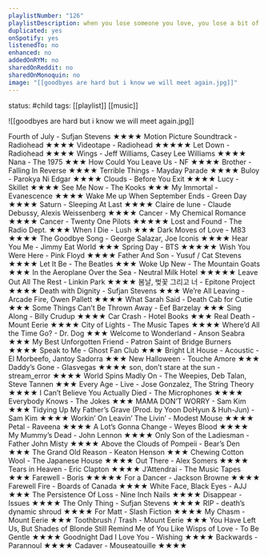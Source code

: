 ```yaml
---
playlistNumber: "126"
playlistDescription: when you lose someone you love, you lose a bit of yourself. but to remove grief from death, would be to remove love from life.
duplicated: yes
onSpotify: yes
listenedTo: no
enhanced: no
addedOnRYM: no
sharedOnReddit: no
sharedOnMonoquin: no
image: "[[goodbyes are hard but i know we will meet again.jpg]]"
---
```

status: #child 
tags: [[playlist]] [[music]] 

![[goodbyes are hard but i know we will meet again.jpg]]

Fourth of July - Sufjan Stevens ★★★★
Motion Picture Soundtrack - Radiohead ★★★★
Videotape - Radiohead ★★★★★
Let Down - Radiohead ★★★★
Wings - Jeff Williams, Casey Lee Williams ★★★★
Nana - The 1975 ★★★
How Could You Leave Us - NF ★★★★
Brother - Falling In Reverse ★★★★
Terrible Things - Mayday Parade ★★★★
Buloy - Parokya Ni Edgar ★★★★
Clouds - Before You Exit ★★★★
Lucy - Skillet ★★★★
See Me Now - The Kooks ★★★
My Immortal - Evanescence ★★★★
Wake Me up When September Ends - Green Day ★★★★
Saturn - Sleeping At Last ★★★★
Claire de lune - Claude Debussy, Alexis Weissenberg ★★★★
Cancer - My Chemical Romance ★★★★
Cancer - Twenty One Pilots ★★★★★
Lost and Found - The Radio Dept. ★★★
When I Die - Lush ★★★
Dark Moves of Love - M83 ★★★★
The Goodbye Song - George Salazar, Joe Iconis ★★★★
Hear You Me - Jimmy Eat World ★★★
Spring Day - BTS ★★★★★
Wish You Were Here - Pink Floyd ★★★★
Father And Son - Yusuf / Cat Stevens ★★★★
Let It Be - The Beatles ★★★
Woke Up New - The Mountain Goats ★★★
In the Aeroplane Over the Sea - Neutral Milk Hotel ★★★★★
Leave Out All The Rest - Linkin Park ★★★★
봄날, 벚꽃 그리고 너 - Epitone Project ★★★★
Death with Dignity - Sufjan Stevens ★★★
We’re All Leaving - Arcade Fire, Owen Pallett ★★★★
What Sarah Said - Death Cab for Cutie ★★★
Some Things Can’t Be Thrown Away - Eef Barzelay ★★★
Sing Along - Billy Crudup ★★★★
Car Crash - Hotel Books ★★★
Real Death - Mount Eerie ★★★★
City of Lights - The Music Tapes ★★★★
Where’d All the Time Go? - Dr. Dog ★★★
Welcome to Wonderland - Anson Seabra ★★★
My Best Unforgotten Friend - Patron Saint of Bridge Burners ★★★★
Speak to Me - Ghost Fan Club ★★★
Bright Lit House - Acoustic - El Morbeefo, Jantoy Sadorra ★★★
New Halloween - Touche Amore ★★★
Daddy’s Gone - Glasvegas ★★★★
son, don’t stare at the sun - stream_error ★★★★
World Spins Madly On - The Weepies, Deb Talan, Steve Tannen ★★★
Every Age - Live - Jose Gonzalez, The String Theory ★★★★
I Can’t Believe You Actually Died - The Microphones ★★★★
Everybody Knows - The Jokes ★★★
MAMA DON’T WORRY - Sam Kim ★★★
Tidying Up My Father’s Grave (Prod. by Yoon DoHyun & Huh-Jun) - Sam Kim ★★★★
Workin’ On Leavin’ The Livin’ - Modest Mouse ★★★★
Petal - Raveena ★★★★
A Lot’s Gonna Change - Weyes Blood ★★★★
My Mummy’s Dead - John Lennon ★★★★
Only Son of the Ladiesman - Father John Misty ★★★★
Above the Clouds of Pompeii - Bear’s Den ★★★
The Grand Old Reason - Keaton Henson ★★★
Chewing Cotton Wool - The Japanese House ★★★★
Out There - Alex Somers ★★★★
Tears in Heaven - Eric Clapton ★★★★
J’Attendrai - The Music Tapes ★★★
Farewell - Boris ★★★★★
For a Dancer - Jackson Browne ★★★★
Farewell Fire - Boards of Canada ★★★★
White Face, Black Eyes - AJJ ★★★
The Persistence Of Loss - Nine Inch Nails ★★★★
Disappear - Issues ★★★★
The Only Thing - Sufjan Stevens ★★★★
RIP - death’s dynamic shroud ★★★★
For Matt - Slash Fiction ★★★★
My Chasm - Mount Eerie ★★★
Toothbrush / Trash - Mount Eerie ★★★
You Have Left Us, But Shades of Blonde Still Remind Me of You Like Wisps of Love - To Be Gentle ★★★★
Goodnight Dad I Love You - Wishing ★★★★
Backwards - Parannoul ★★★★
Cadaver - Mouseatouille ★★★★
